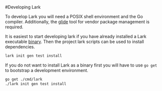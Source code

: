 #Developing Lark

To develop Lark you will need a POSIX shell environment and the Go compiler.
Additionally, the [glide](https://github.com/Masterminds/glide) tool for vendor
package management is required.

It is easiest to start developing lark if you have already installed a Lark
executable [binary](https://github.com/bmatsuo/lark/releases).  Then the
project lark scripts can be used to install dependencies.

```sh
lark init gen test install
```

If you do not want to install Lark as a binary first you will have to use `go
get` to bootstrap a development environment.

```sh
go get ./cmd/lark
./lark init gen test install
```
